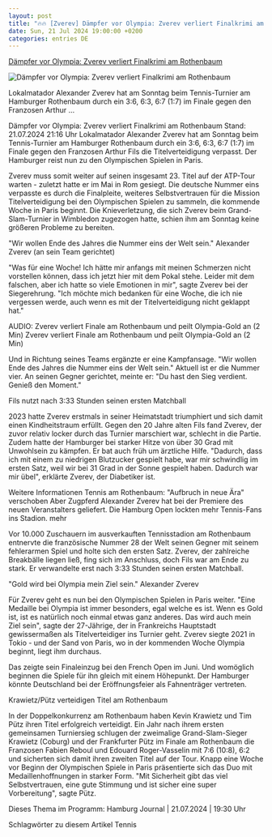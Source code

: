 ```yaml
---
layout: post
title: "🔥🔥 [Zverev] Dämpfer vor Olympia: Zverev verliert Finalkrimi am Rothenbaum"
date: Sun, 21 Jul 2024 19:00:00 +0200
categories: entries DE
---
```

[Dämpfer vor Olympia: Zverev verliert Finalkrimi am Rothenbaum](https://www.ndr.de/sport/mehr_sport/Daempfer-vor-Olympia-Zverev-verliert-Finalkrimi-am-Rothenbaum,rothenbaum1038.html)

![Dämpfer vor Olympia: Zverev verliert Finalkrimi am Rothenbaum](https://www.ndr.de/sport/mehr_sport/zverev1874_v-contentxl.jpg)

Lokalmatador Alexander Zverev hat am Sonntag beim Tennis-Turnier am Hamburger Rothenbaum durch ein 3:6, 6:3, 6:7 (1:7) im Finale gegen den Franzosen Arthur ...

Dämpfer vor Olympia: Zverev verliert Finalkrimi am Rothenbaum Stand: 21.07.2024 21:16 Uhr Lokalmatador Alexander Zverev hat am Sonntag beim Tennis-Turnier am Hamburger Rothenbaum durch ein 3:6, 6:3, 6:7 (1:7) im Finale gegen den Franzosen Arthur Fils die Titelverteidigung verpasst. Der Hamburger reist nun zu den Olympischen Spielen in Paris.

Zverev muss somit weiter auf seinen insgesamt 23. Titel auf der ATP-Tour warten - zuletzt hatte er im Mai in Rom gesiegt. Die deutsche Nummer eins verpasste es durch die Finalpleite, weiteres Selbstvertrauen für die Mission Titelverteidigung bei den Olympischen Spielen zu sammeln, die kommende Woche in Paris beginnt. Die Knieverletzung, die sich Zverev beim Grand-Slam-Turnier in Wimbledon zugezogen hatte, schien ihm am Sonntag keine größeren Probleme zu bereiten.

"Wir wollen Ende des Jahres die Nummer eins der Welt sein." Alexander Zverev (an sein Team gerichtet)

"Was für eine Woche! Ich hätte mir anfangs mit meinen Schmerzen nicht vorstellen können, dass ich jetzt hier mit dem Pokal stehe. Leider mit dem falschen, aber ich hatte so viele Emotionen in mir", sagte Zverev bei der Siegerehrung. "Ich möchte mich bedanken für eine Woche, die ich nie vergessen werde, auch wenn es mit der Titelverteidigung nicht geklappt hat."

AUDIO: Zverev verliert Finale am Rothenbaum und peilt Olympia-Gold an (2 Min) Zverev verliert Finale am Rothenbaum und peilt Olympia-Gold an (2 Min)

Und in Richtung seines Teams ergänzte er eine Kampfansage. "Wir wollen Ende des Jahres die Nummer eins der Welt sein." Aktuell ist er die Nummer vier. An seinen Gegner gerichtet, meinte er: "Du hast den Sieg verdient. Genieß den Moment."

Fils nutzt nach 3:33 Stunden seinen ersten Matchball

2023 hatte Zverev erstmals in seiner Heimatstadt triumphiert und sich damit einen Kindheitstraum erfüllt. Gegen den 20 Jahre alten Fils fand Zverev, der zuvor relativ locker durch das Turnier marschiert war, schlecht in die Partie. Zudem hatte der Hamburger bei starker Hitze von über 30 Grad mit Unwohlsein zu kämpfen. Er bat auch früh um ärztliche Hilfe. "Dadurch, dass ich mit einem zu niedrigen Blutzucker gespielt habe, war mir schwindlig im ersten Satz, weil wir bei 31 Grad in der Sonne gespielt haben. Dadurch war mir übel", erklärte Zverev, der Diabetiker ist.

Weitere Informationen Tennis am Rothenbaum: "Aufbruch in neue Ära" verschoben Aber Zugpferd Alexander Zverev hat bei der Premiere des neuen Veranstalters geliefert. Die Hamburg Open lockten mehr Tennis-Fans ins Stadion. mehr

Vor 10.000 Zuschauern im ausverkauften Tennisstadion am Rothenbaum entnervte die französische Nummer 28 der Welt seinen Gegner mit seinem fehlerarmen Spiel und holte sich den ersten Satz. Zverev, der zahlreiche Breakbälle liegen ließ, fing sich im Anschluss, doch Fils war am Ende zu stark. Er verwandelte erst nach 3:33 Stunden seinen ersten Matchball.

"Gold wird bei Olympia mein Ziel sein." Alexander Zverev

Für Zverev geht es nun bei den Olympischen Spielen in Paris weiter. "Eine Medaille bei Olympia ist immer besonders, egal welche es ist. Wenn es Gold ist, ist es natürlich noch einmal etwas ganz anderes. Das wird auch mein Ziel sein", sagte der 27-Jährige, der in Frankreichs Hauptstadt gewissermaßen als Titelverteidiger ins Turnier geht. Zverev siegte 2021 in Tokio - und der Sand von Paris, wo in der kommenden Woche Olympia beginnt, liegt ihm durchaus.

Das zeigte sein Finaleinzug bei den French Open im Juni. Und womöglich beginnen die Spiele für ihn gleich mit einem Höhepunkt. Der Hamburger könnte Deutschland bei der Eröffnungsfeier als Fahnenträger vertreten.

Krawietz/Pütz verteidigen Titel am Rothenbaum

In der Doppelkonkurrenz am Rothenbaum haben Kevin Krawietz und Tim Pütz ihren Titel erfolgreich verteidigt. Ein Jahr nach ihrem ersten gemeinsamen Turniersieg schlugen der zweimalige Grand-Slam-Sieger Krawietz (Coburg) und der Frankfurter Pütz im Finale am Rothenbaum die Franzosen Fabien Reboul und Edouard Roger-Vasselin mit 7:6 (10:8), 6:2 und sicherten sich damit ihren zweiten Titel auf der Tour. Knapp eine Woche vor Beginn der Olympischen Spiele in Paris präsentierte sich das Duo mit Medaillenhoffnungen in starker Form. "Mit Sicherheit gibt das viel Selbstvertrauen, eine gute Stimmung und ist sicher eine super Vorbereitung", sagte Pütz.

Dieses Thema im Programm: Hamburg Journal | 21.07.2024 | 19:30 Uhr

Schlagwörter zu diesem Artikel Tennis

